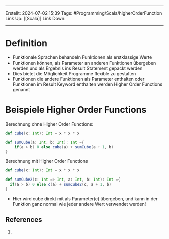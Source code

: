 
--- 
Erstellt: 2024-07-02    15:39 
Tags: #Programming/Scala/higherOrderFunction  
Link Up: [[Scala]]
Link Down:

--- 
# Definition
- Funktionale Sprachen behandeln Funktionen als erstklassige Werte
- Funktionen können, als Parameter an anderen Funktionen übergeben werden und als Ergebnis ins Result Statement gepackt werden
- Dies bietet die Möglichkeit Programme flexible zu gestalten
- Funktionen die andere Funktionen als Parameter enthalten oder Funktionen im Result Keyword enthalten werden Higher Order Functions genannt

# Beispiele Higher Order Functions

Berechnung ohne Higher Order Functions:
```scala
def cube(x: Int): Int = x * x * x

def sumCube(a: Int, b: Int): Int ={
	if(a > b) 0 else cube(a) + sumCube(a + 1, b)
}
```


Berechnung mit Higher Order Functions
```scala
def cube(x: Int): Int = x * x * x

def sumCube2(c: Int => Int, a: Int, b: Int): Int ={  
  if(a > b) 0 else c(a) + sumCube2(c, a + 1, b)  
}
```
- Hier wird cube direkt mit als Parameter(c) übergeben, und kann in der Funktion ganz normal wie jeder andere Wert verwendet werden!

## References
1. 
